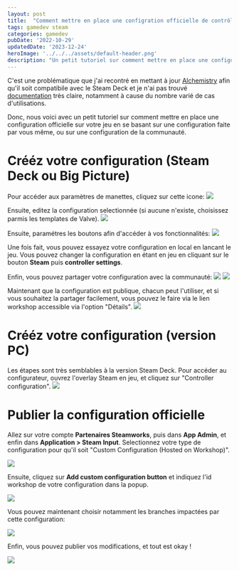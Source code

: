 ```yaml
---
layout: post
title:  "Comment mettre en place une configration officielle de contrôleurs Steam Input ?"
tags: gamedev steam
categories: gamedev
pubDate: '2022-10-29'
updatedDate: '2023-12-24'
heroImage: '../../../assets/default-header.png'
description: "Un petit tutoriel sur comment mettre en place une configuration officielle sur votre jeu en se basant sur une configuration faite par vous même, ou sur une configuration de la communauté."
---
```


C'est une problématique que j'ai recontré en mettant à jour [Alchemistry](https://store.steampowered.com/app/1730540/Alchemistry/) afin qu'il soit compatibile avec le Steam Deck et je n'ai pas trouvé [documentation](https://partner.steamgames.com/doc/features/steam_controller) très claire, notamment à cause du nombre varié de cas d'utilisations.

Donc, nous voici avec un petit tutoriel sur comment mettre en place une configuration officielle sur votre jeu en se basant sur une configuration faite par vous même, ou sur une configuration de la communauté.

# Crééz votre configuration (Steam Deck ou Big Picture)

Pour accéder aux paramètres de manettes, cliquez sur cette icone:
![](/assets/img/2022-10-29-deck-edit-config-1.webp)

Ensuite, editez la configuration selectionnée (si aucune n'existe, choisissez parmis les templates de Valve).
![](/assets/img/2022-10-29-deck-edit-config-2.webp)

Ensuite, paramétres les boutons afin d'accéder à vos fonctionnalités:
![](/assets/img/2022-10-29-deck-edit-config-buttons.webp)

Une fois fait, vous pouvez essayez votre configuration en local en lancant le jeu. Vous pouvez changer la configuration en étant en jeu en cliquant sur le bouton **Steam** puis **controller settings**.

Enfin, vous pouvez partager votre configuration avec la communauté:
![](/assets/img/2022-10-29-deck-edit-config-menu.webp)
![](/assets/img/2022-10-29-deck-edit-config-share.webp)

Maintenant que la configuration est publique, chacun peut l'utiliser, et si vous souhaitez la partager facilement, vous pouvez le faire via le lien workshop accessible via l'option "Détails".
![](/assets/img/2022-10-29-deck-edit-config-link.webp)

# Crééz votre configuration (version PC)

Les étapes sont très semblables à la version Steam Deck. Pour accéder au configurateur, ouvrez l'overlay Steam en jeu, et cliquez sur "Controller configuration".
![](/assets/img/2022-10-29_steam-desktop-overlay.webp)

# Publier la configuration officielle

Allez sur votre compte **Partenaires Steamworks**, puis dans **App Admin**, et enfin dans **Application > Steam Input**. Selectionnez votre type de configuration pour qu'il soit "Custom Configuration (Hosted on Workshop)".

![](/assets/img/2022-10-29_steamworks-input-config-type.webp)

Ensuite, cliquez sur **Add custom configuration button** et indiquez l'id workshop de votre configuration dans la popup.

![](/assets/img/2022-10-29_steamworks-input-config-popup.webp)

Vous pouvez maintenant choisir notamment les branches impactées par cette configuration:

![](/assets/img/2022-10-29_steamworks-input-config-settings.webp)

Enfin, vous pouvez publier vos modifications, et tout est okay !

![](/assets/img/2022-10-29_result.webp)